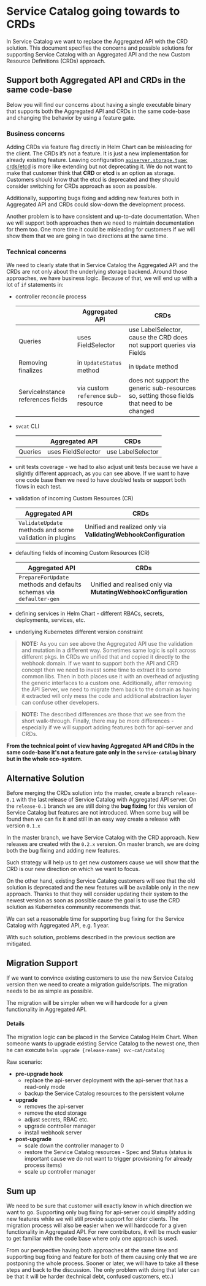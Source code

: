 # Service Catalog going towards to CRDs

 In Service Catalog we want to replace the Aggregated API with the CRD solution. This document specifies the concerns and possible solutions for supporting Service Catalog with an Aggregated API and the new Custom Resource Definitions (CRDs) approach.

## Support both Aggregated API and CRDs in the same code-base

Below you will find our concerns about having a single executable binary that supports both the Aggregated API and CRDs in the same code-base and changing the behavior by using a feature gate. 

### Business concerns

Adding CRDs via feature flag directly in Helm Chart can be misleading for the client. 
The CRDs it’s not a feature. It is just a new implementation for already existing feature. Leaving configuration [`apiserver.storage.type`: crds/etcd](https://github.com/kubernetes-incubator/service-catalog/blob/master/charts/catalog/values.yaml#L61-L62) is more like extending but not deprecating it. We do not want to make that customer think that **CRD** or **etcd** is an option as storage. Customers should know that the etcd is deprecated and they should consider switching for CRDs approach as soon as possible.  

Additionally, supporting bugs fixing and adding new features both in Aggregated API and CRDs could slow-down the development process.    

Another problem is to have consistent and up-to-date documentation. When we will support both approaches then we need to maintain documentation for them too. One more time it could be misleading for customers if we will show them that we are going in two directions at the same time.    

### Technical concerns

We need to clearly state that in Service Catalog the Aggregated API and the CRDs are not only about the underlying storage backend. Around those approaches, we have business logic. Because of that, we will end up with a lot of `if` statements in:
- controller reconcile process 

  |                                   | Aggregated API                      | CRDs                                                                                   |
  |-----------------------------------|-------------------------------------|----------------------------------------------------------------------------------------|
  | Queries                           | uses FieldSelector                  | use LabelSelector, cause the CRD does not support queries via Fields                   |
  | Removing finalizes                | in `UpdateStatus` method            | in `Update` method                                                                     |
  | ServiceInstance references fields | via custom `reference` sub-resource | does not support the generic sub-resources so, setting those fields that need to be changed |

- `svcat` CLI 

  |         | Aggregated API     | CRDs              |
  |---------|--------------------|-------------------|
  | Queries | uses FieldSelector | use LabelSelector |
  
- unit tests coverage - we had to also adjust unit tests because we have a slightly different approach, as you can see above. If we want to have one code base then we need to have doubled tests or support both flows in each test.
- validation of incoming Custom Resources (CR)

  | Aggregated API                                        | CRDs              |
  |-------------------------------------------------------|-------------------|
  | `ValidateUpdate` methods and some validation in plugins | Unified and realized only via **ValidatingWebhookConfiguration** |

- defaulting fields of incoming Custom Resources (CR) 

  | Aggregated API                                                      | CRDs                                                           |
  |---------------------------------------------------------------------|----------------------------------------------------------------|
  | `PrepareForUpdate` methods and defaults schemas via `defaulter-gen` | Unified and realised only via **MutatingWebhookConfiguration** |

- defining services in Helm Chart - different RBACs, secrets, deployments, services, etc.

- underlying Kubernetes different version constraint

> **NOTE:** As you can see above the Aggregated API use the validation and mutation in a different way. Sometimes same logic is split across different pkgs. In CRDs we unified that and copied it directly to the webhook domain. If we want to support both the API and CRD concept then we need to invest some time to extract it to some common libs. Then in both places use it with an overhead of adjusting the generic interfaces to a custom one. Additionally, after removing the API Server, we need to migrate them back to the domain as having it extracted will only mess the code and additional abstraction layer can confuse other developers.  
 
> **NOTE:** The described differences are those that we see from the short walk-through. Finally, there may be more differences - especially if we will support adding features both for api-server and CRDs.
 
**From the technical point of view having Aggregated API and CRDs in the same code-base it's not a feature gate only in the `service-catalog` binary but in the whole eco-system.** 

## Alternative Solution

Before merging the CRDs solution into the master, create a branch `release-0.1` with the last release of Service Catalog with Aggregated API server. 
On the `release-0.1` branch we are still doing the **bug fixing** for this version of Service Catalog but features are not introduced. When some bug will be found then we can fix it and still in an easy way create a release with version `0.1.x` 

In the master branch, we have Service Catalog with the CRD approach. New releases are created with the `0.2.x` version. On master branch, we are doing both the bug fixing and adding new features.

Such strategy will help us to get new customers cause we will show that the CRD is our new direction on which we want to focus. 
 
On the other hand, existing Service Catalog customers will see that the old solution is deprecated and the new features will be available only in the new approach. Thanks to that they will consider updating their system to the newest version as soon as possible cause the goal is to use the CRD solution as Kubernetes community recommends that.

We can set a reasonable time for supporting bug fixing for the Service Catalog with Aggregated API, e.g. 1 year.

With such solution, problems described in the previous section are mitigated.  
     
## Migration Support

If we want to convince existing customers to use the new Service Catalog version then we need to create a migration guide/scripts. The migration needs to be as simple as possible.

The migration will be simpler when we will hardcode for a given functionality in Aggregated API. 

#### Details

The migration logic can be placed in the Service Catalog Helm Chart. 
When someone wants to upgrade existing Service Catalog to the newest one, then he can execute `helm upgrade {release-name} svc-cat/catalog`

Raw scenario:
- **pre-upgrade hook**
  - replace the api-server deployment with the api-server that has a read-only mode
  - backup the Service Catalog resources to the persistent volume
- **upgrade**
  - removes the api-server
  - remove the etcd storage
  - adjust secrets, RBAC etc.
  - upgrade controller manager
  - install webhook server
- **post-upgrade**
  - scale down the controller manager to 0  
  - restore the Service Catalog resources - Spec and Status (status is important cause we do not want to trigger provisioning for already process items)
  - scale up controller manager


## Sum up

We need to be sure that customer will exactly know in which direction we want to go. Supporting only bug fixing for api-server could simplify adding new features while we will still provide support for older clients. The migration process will also be easier when we will hardcode for a given functionality in Aggregated API. For new contributors, it will be much easier to get familiar with the code base where only one approach is used. 

From our perspective having both approaches at the same time and supporting bug fixing and feature for both of them causing only that we are postponing the whole process. Sooner or later, we will have to take all these steps and back to the discussion. The only problem with doing that later can be that it will be harder (technical debt, confused customers, etc.)

